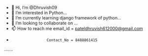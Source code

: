 - 👋 Hi, I’m @Dhruvish09
- 👀 I’m interested in Python...
- 🌱 I’m currently learning django framework of python...
- 💞️ I’m looking to collaborate on ...
- 📫 How to reach me email_id = pateldhruvish612000@gmail.com 
-                     Contact_No = 8488861415
.......

<!---
Dhruvish09/Dhruvish09 is a ✨ special ✨ repository because its `README.md` (this file) appears on your GitHub profile.
You can click the Preview link to take a look at your changes.
--->

